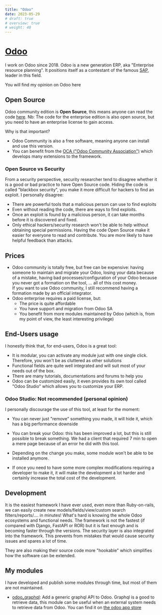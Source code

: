 ```yaml
---
title: "Odoo"
date: 2023-05-29
# draft: true
# overview: true
# weight: 40
---
```


# [Odoo](https://www.odoo.com/)
I work on Odoo since 2018.
Odoo is a new generation ERP, aka "Enterprise resource planning".
It positions itself as a contestant of the famous [SAP](https://www.sap.com), leader in this field.

You will find my opinion on Odoo here

## Open Source
Odoo community edition is **Open Source**, this means anyone can read the code [here](https://github.com/odoo/odoo).
Nb: The code for the enterprise edition is also open source, but you need to have an enterprise license to gain access.

Why is that important?
* Odoo Community is also a free software, meaning anyone can install and use this version.
* You can benefit from the [OCA ("Odoo Community Association")](https://github.com/OCA) which develops many extensions to the framework.

### Open Source vs Security
From a security perspective, security researcher tend to disagree whether it is a good or bad practice to have Open Source code.
Hiding the code is called "blackbox security", you make it more difficult for hackers to find an exploit.
I personally disagree:
* There are powerful tools that a malicious person can use to find exploits
* Even without reading the code, there are ways to find exploits.
* Once an exploit is found by a malicious person, it can take months before it is discovered and fixed.
* Only ethical hackers/security research won't be able to help without obtaining special permissions.
Having the code Open Source make it easier for everyone to read and contribute.
You are more likely to have helpful feedback than attacks.

## Prices
* Odoo community is totally free, but free can be expensive: having someone to maintain and migrate your Odoo, losing your data because of a mistake, having bad processes/configuration of your Odoo because you never got a formation on the tool, ... all of this cost money.  
  If you want to use Odoo community, I still recommend having a formation made by an official integrator.
* Odoo enterprise requires a paid license, but:
  * The price is quite affordable
  * You have support and migration from Odoo SA
  * You benefit from more modules maintained by Odoo (which is, from my point of view, the least interesting privilege)

## End-Users usage
I honestly think that, for end-users, Odoo is a great tool:
* It is modular, you can activate any module just with one single click.  
  Therefore, you won't be as cluttered as other solutions
* Functional fields are quite well integrated and will suit most of your needs out of the box.
* There are many tutorials, documentations and forums to help you
* Odoo can be customized easily, it even provides its own tool called "Odoo Studio" which allows you to customize your ERP.  
  
  
### Odoo Studio: Not recommended (personal opinion)
I personally discourage the use of this tool, at least for the moment:
* You can never just "remove" something you made, it will hide it, which has a big performance downside
* You can break your Odoo: this has been improved a lot, but this is still possible to break something.
We had a client that required 7 min to open a mere page because of an error he did with this tool.

* Depending on the change you make, some module won't be able to be installed anymore.
* If once you need to have some more complex modifications requiring a developer to make it, it will make the development a lot harder and certainly increase the total cost of the development.


## Development
It is the easiest framework I have ever used, even more than Ruby-on-rails, we can easily create new models/fields/view/custom search filters/reports/.... in minutes!
What's hard is knowing the whole Odoo ecosystems and functional needs.
The framework is not the fastest (if compared with Django, FastAPI or ROR) but it is fast enough and is becoming faster through the versions.
The security layer is also integrated into the framework. This prevents from mistakes that would cause security issues and spares a lot of time.

They are also making their source code more "hookable" which simplifies how the software can be extended.


## My modules
I have developed and publish some modules through time, but most of them are not maintained.

* [odoo_graphql](https://github.com/divad1196/odoo_graphql): Add a generic graphql API to Odoo. Graphql is a good to retrieve data, this module can be useful when an external system needs to retrieve data from Odoo. You can find it on [the odoo app store](https://apps.odoo.com/apps/modules/16.0/odoo_graphql/)



